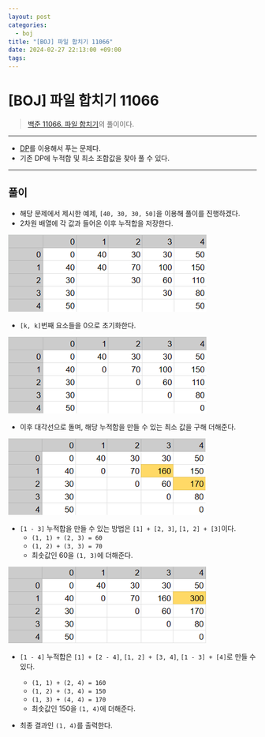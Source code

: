 ```yaml
---
layout: post
categories:
  - boj
title: "[BOJ] 파일 합치기 11066"
date: 2024-02-27 22:13:00 +09:00
tags:
---
```

# \[BOJ] 파일 합치기 11066

>[백준 11066. 파일 합치기](https://www.acmicpc.net/problem/11066)의 풀이이다.

---

- [DP](/algorithm/_posts/2024-02-21-dp)를 이용해서 푸는 문제다.
- 기존 DP에 누적합 및 최소 조합값을 찾아 풀 수 있다.

---

## 풀이
- 해당 문제에서 제시한 예제, `[40, 30, 30, 50]`을 이용해 풀이를 진행하겠다.
- 2차원 배열에 각 값과 들어온 이후 누적합을 저장한다.

![init_table](/public/img/boj_filecomb_init_table.png)


- `[k, k]`번째 요소들을 0으로 초기화한다.

![1st_ctl_table](/public/img/boj_filecomb_1st_ctl_table.png)

- 이후 대각선으로 돌며, 해당 누적합을 만들 수 있는 최소 값을 구해 더해준다.

![init_table](/public/img/boj_filecomb_1st_dia_table.png)

- `[1 - 3]` 누적합을 만들 수 있는 방법은 `[1] + [2, 3]`, `[1, 2] + [3]`이다.
	- `(1, 1) + (2, 3) = 60`
	- `(1, 2) + (3, 3) = 70`
	- 최솟값인 60을 `(1, 3)`에 더해준다.

![init_table](/public/img/boj_filecomb_2nd_dia_table.png)

- `[1 - 4]` 누적합은 `[1] + [2 - 4]`, `[1, 2] + [3, 4]`, `[1 - 3] + [4]`로 만들 수 있다.
	- `(1, 1) + (2, 4) = 160`
	- `(1, 2) + (3, 4) = 150`
	- `(1, 3) + (4, 4) = 170`
	- 최솟값인 150을 `(1, 4)`에 더해준다.

- 최종 결과인 `(1, 4)`를 출력한다.
